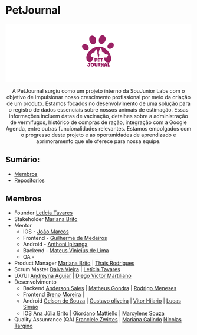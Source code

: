 # PetJournal 
![Details web](logo-petjournal.png)

<p align="center">A PetJournal surgiu como um projeto interno da SouJunior Labs com o objetivo de impulsionar nosso crescimento profissional por meio da criação de um produto. Estamos focados no desenvolvimento de uma solução para o registro de dados essenciais sobre nossos animais de estimação. Essas informações incluem datas de vacinação, detalhes sobre a administração de vermífugos, histórico de compras de ração, integração com a Google Agenda, entre outras funcionalidades relevantes. Estamos empolgados com o progresso deste projeto e as oportunidades de aprendizado e aprimoramento que ele oferece para nossa equipe.</p>


## Sumário: 
 - [Membros](#membros)
 - [Repositorios](#repositorios)

## Membros
- Founder [Letícia Tavares](https://www.linkedin.com/in/leticiatrandrade/)
- Stakeholder [Mariana Brito](https://www.linkedin.com/in/mari-brito/)
- Mentor  
  - IOS - [João Marcos](https://www.linkedin.com/in/joaomcs/) 
  - Frontend - [Guilherme de Medeiros](https://www.linkedin.com/in/guilhermedemedeiros/)
  - Android - [Anthoni Ipiranga](https://github.com/ipirangad3v)
  - Backend - [Mateus Vinícius de Lima](https://www.linkedin.com/in/mateus-vinicius-lima/)
  - QA - 
- Product Manager [Mariana Brito](https://www.linkedin.com/in/mari-brito/) | [Thais Rodrigues](https://www.linkedin.com/in/thais-rodrigues-it-management/)
- Scrum Master [Dalva Vieira](https://www.linkedin.com/in/dalvavieira/) | [Letícia Tavares](https://www.linkedin.com/in/leticiatrandrade/) 
- UX/UI  [Andreyna Aguiar](https://www.linkedin.com/in/linkdaandreyna/) | [Diego Victor Martiliano](https://www.linkedin.com/in/diegovictormartiliano/)
- Desenvolvimento 
   - Backend [Anderson Sales](https://www.linkedin.com/in/joseandersonsales/) | [Matheus Gondra](https://www.linkedin.com/in/matheus-gondra-a187a81a3/) | [Rodrigo Meneses](https://www.linkedin.com/in/rodrigofmeneses/)
   - Frontend [Breno Moreira](https://www.linkedin.com/in/brenomorp/) |
   - Android [Gelson de Souza](https://www.linkedin.com/in/gelsonsouza) | [Gustavo oliveira](https://www.linkedin.com/in/gusoliveira21/) | [Vitor Hilario](https://github.com/ovitorhilario) | [Lucas Simão](https://github.com/LucasOliveiraSimao) 
   - IOS [Ana Júlia Brito](https://www.linkedin.com/in/ana-julia-brito-de-souza/) | [Giordano Mattiello](https://www.linkedin.com/in/giordano-mattiello-980363130/) | [Marcylene Souza](https://www.linkedin.com/in/marcylene-barreto/) 
- Quality Assunrance (QA) [Franciele Zwirtes](https://www.linkedin.com/in/francielezwirtes/) | [Mariana Galindo](https://www.linkedin.com/in/mariana-galindo-soares/) [Nicolas Targino](https://www.linkedin.com/in/nicolas-targino/) 
